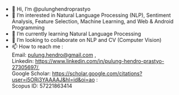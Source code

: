 - 👋 Hi, I’m @pulunghendroprastyo
- 👀 I’m interested in Natural Language Processing (NLP), Sentiment Analysis, Feature Selection, Machine Learning, and Web & Android Programming
- 🌱 I’m currently learning Natural Language Processing
- 💞️ I’m looking to collaborate on NLP and CV (Computer Vision)
- 📫 How to reach me : 
  <br> Email: pulung.hendro@gmail.com , <br> Linkedin: https://www.linkedin.com/in/pulung-hendro-prastyo-27305697/, <br> Google Scholar: https://scholar.google.com/citations?user=i5ORj3YAAAAJ&hl=id&oi=ao : <br> Scopus ID: 57221863414


<!---
pulunghendroprastyo/pulunghendroprastyo is a ✨ special ✨ repository because its `README.md` (this file) appears on your GitHub profile.
You can click the Preview link to take a look at your changes.
--->
